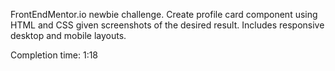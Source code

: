 FrontEndMentor.io newbie challenge. Create profile card component using HTML and CSS given screenshots of the desired result. Includes responsive desktop and mobile layouts.

Completion time: 1:18
